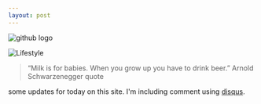 ```yaml
---
layout: post
---
```


![github logo](http://upload.wikimedia.org/wikipedia/commons/b/b3/GitHub.svg)


![Lifestyle](https://farm8.staticflickr.com/7561/16149093279_e2d552f3bd_b.jpg)

>“Milk is for babies. When you grow up you have to drink beer.”
Arnold Schwarzenegger quote

some updates for today on this site.
I'm including comment using [disqus]( https://disqus.com/).


